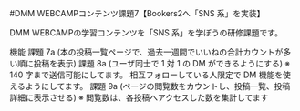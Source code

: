 #DMM WEBCAMPコンテンツ課題7【Bookers2へ「SNS 系」を実装】

DMM WEBCAMPの学習コンテンツを「SNS 系」を学ぼうの研修課題です。

機能
課題 7a	(本の投稿一覧ページで、過去一週間でいいねの合計カウントが多い順に投稿を表示)
課題 8a	(ユーザ同士で 1 対 1 の DM ができるようにする)
※ 140 字まで送信可能にしてます。
相互フォローしている人限定で DM 機能を使えるようにしてます。
課題 9a	(ページの閲覧数をカウントし、投稿一覧、投稿詳細に表示させる)
※ 閲覧数は、各投稿へアクセスした数を集計してます